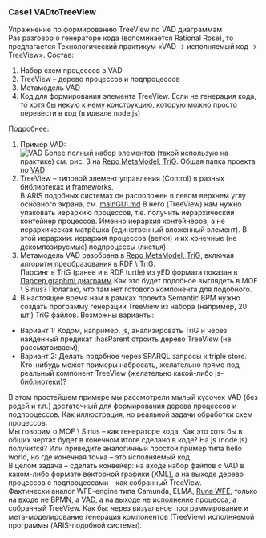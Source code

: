 ### Case1 VADtoTreeView
Упражнение по формированию TreeView по VAD диаграммам  
Раз разговор о генераторе кода (вспоминается Rational Rose), то предлагается Технологический практикум «VAD -> исполняемый код -> TreeView». Состав:
1. Набор схем процессов в VAD
2. TreeView – дерево процессов и подпроцессов
3. Метамодель VAD
4. Код для формирования элемента TreeView. Если не генерация кода, то хотя бы некую к нему конструкцию, которую можно просто перевести в код (в идеале node.js)

Подробнее:
1. Пример VAD:  
![ VAD ](https://github.com/bpmbpm/SemanticBPM/blob/main/docs/vad_2.png)
Более полный набор элементов (такой использую на практике) см. рис. 3 на [Repo MetaModel,  TriG](https://github.com/bpmbpm/SemanticBPM/wiki/%D0%9C%D0%B5%D1%82%D0%B0%D0%BC%D0%BE%D0%B4%D0%B5%D0%BB%D1%8C-%D0%BF%D1%80%D0%BE%D1%86%D0%B5%D1%81%D1%81%D0%BE%D0%B2). Общая папка проекта по [VAD](https://github.com/bpmbpm/SemanticBPM/tree/main/docs/VAD)
2. TreeView – типовой элемент управления (Control) в разных библиотеках и frameworks.  
В ARIS подобных системах он расположен в левом верхнем углу основного экрана, см. [mainGUI.md](https://github.com/bpmbpm/doc/blob/main/Project/SemanticBPM/design/mainGUI.md) 
В него (TreeView) нам нужно упаковать иерархию процессов, т.е. получить иерархический контейнер процессов. Именно иерархия контейнеров, а не иерархическая матрёшка (единственный вложенный элемент). В этой иерархии: иерархия процессов (ветки) и их конечные (не декомпозируемые) подпроцессы (листья). 
3. Метамодель VAD разобрана в [Repo MetaModel,  TriG](https://github.com/bpmbpm/SemanticBPM/wiki/%D0%9C%D0%B5%D1%82%D0%B0%D0%BC%D0%BE%D0%B4%D0%B5%D0%BB%D1%8C-%D0%BF%D1%80%D0%BE%D1%86%D0%B5%D1%81%D1%81%D0%BE%D0%B2), включая алгоритм преобразования в RDF \ TriG.  
Парсинг в TriG (ранее и в RDF turtle) из yED формата показан в [Парсер graphml диаграмм](https://github.com/bpmbpm/SemanticBPM/tree/main/implementations/yed_based_semantizer)
Как это будет подобное выглядеть в MOF \ Sirius? Полагаю, что там нет готового компонента для подобного. 
4. В настоящее время нам в рамках проекта Semantic BPM нужно создать программу генерации TreeView из набора (например, 20 шт.) TriG файлов. Возможны варианты:
- Вариант 1: Кодом, например, js, анализировать TriG и через найденный предикат :hasParent строить дерево TreeView (не рассматриваем);
- Вариант 2: Делать подобное через SPARQL запросы к triple store. Кто-нибудь может примеры набросать, желательно прямо под реальный компонент TreeView (желательно какой-либо js-библиотеки)? 

В этом простейшем примере мы рассмотрели мылый кусочек VAD (без родей и т.п.) достаточный для формирования дерева процессов и подпроцессов. Как иллюстрация, но реальной задачи обработки схем процессов.  
Мы говорим о MOF \ Sirius – как генераторе кода. Как это хотя бы в общих чертах будет в конечном итоге сделано в коде? На js (node.js) получится? Или приведите аналогичный простой пример типа hello world, но где конечная точка – это исполняемый код.  
В целом задача – сделать конвейер: на входе набор файлов с VAD в каком-либо формате векторной графики (XML), а на выходе дерево процессов с подпроцессами – как собранный TreeView.  
Фактически аналог WFE-engine типа Camunda, ELMA, [Runa WFE](https://habr.com/ru/articles/866822/), только на входе не BPMN, а VAD, а на выходе не исполнение процесса, а собранный TreeView. Как бы: через визуальное программирование и мета-моделирование генерация компонентов (TreeView) исполняемой программы (ARIS-подобной системы).
